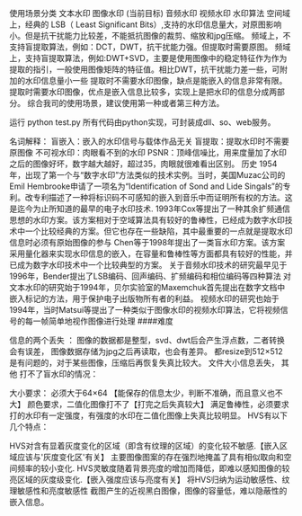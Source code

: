 使用场景分类
文本水印
图像水印 (当前目标)
音频水印
视频水印
水印算法
空间域上，经典的 LSB（ Least Significant Bits）,支持的水印信息量大，对原图影响小。但是抗干扰能力比较差，不能抵抗图像的裁剪、缩放和jpg压缩。
频域上，不支持盲提取算法，例如：DCT，DWT，抗干扰能力强。但提取时需要原图。
频域上，支持盲提取算法，例如:DWT+SVD，主要是使用图像中的稳定特征作为作为提取的指引，一般使用图像矩阵的特征值。相比DWT，抗干扰能力差一些，可附加的水印信息量小一些
提取时不需要水印图像，缺点是能嵌入的信息非常有限。
提取时需要水印图像，优点是嵌入信息比较多，实现上是把水印的信息分成两部分。
综合我司的使用场景，建议使用第一种或者第三种方法。

运行
    python test.py
所有代码由python实现，可封装成dll、so、web服务。

名词解释：
盲嵌入：嵌入的水印信号与载体作品无关
盲提取：提取水印时不需要原图像
不可视水印：肉眼看不到的水印
PSNR：顶峰信噪比，用来度量加了水印之后的图像好坏，数字越大越好，超过35，肉眼就很难看出区别。
历史
1954年，出现了第一个与“数字水印”方法类似的技术实例。当时，美国Muzac公司的Emil Hembrooke申请了一项名为“Identification of Sond and Lide Singals”的专利。改专利描述了一种将标识码不可感知的嵌入到音乐中而证明所有权的方法。这是迄今为止所知道的最早的电子水印技术.
1993年Cox等提出了一种其余扩频通信思想的水印方案。该方案相对于空域算法具有较好的鲁棒性，已经成为数字水印技术中一个比较经典的方案。但它也存在一些缺陷，其中最重要的一点就是提取水印信息时必须有原始图像的参与
Chen等于1998年提出了一类盲水印方案。该方案采用量化器来实现水印信息的嵌入，在容量和鲁棒性等方面都具有较好的性能，并已成为数字水印技术中一个比较典型的方案。
关于音频水印技术的研究最早见于1996年，Bender提出了LSB编码、回声编码、扩频编码和相位编码等四种算法
对文本水印的研究始于1994年，贝尔实验室的Maxemchuk首先提出在数字文档中嵌入标记的方法，用于保护电子出版物所有者的利益。
视频水印的研究也始于1994年，当时Matsui等提出了一种类似于图像水印的视频水印算法，它将视频信号的每一帧简单地视作图像进行处理
####难度

信息的两个丢失 ：
图像的数据都是整型，svd、dwt后会产生浮点数，二者转换会有误差，
图像数据存储为jpg之后再读取，也会有差异。
都resize到512×512 是有问题的，对于某些图像，压缩后再恢复失真比较大。
文件大小信息丢失，
其他
打不了盲水印的情况：

大小要求： 必须大于64×64 【能保存的信息太少，判断不准确，而且意义也不大】
颜色要求，二值化图像打不了【打完之后失真较大】
满足鲁棒性，必须要求打的水印有一定强度，有强度的水印在二值化图像上失真比较明显。
HVS有以下几个特点：

HVS对含有显着灰度变化的区域（即含有纹理的区域）的变化较不敏感.【嵌入区域应该与'灰度变化区'有关】
主要图像图案的存在强烈地掩盖了具有相似取向和空间频率的较小变化.
HVS灵敏度随着背景亮度的增加而降低，即难以感知图像的较亮区域的灰度级变化.【嵌入强度应该与亮度有关】 将HVS归纳为运动敏感性、纹理敏感性和亮度敏感性
截图产生的近视黑白图像，图像的容量低，难以隐蔽性的嵌入信息。